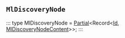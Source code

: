 ## `MlDiscoveryNode`
:::
type MlDiscoveryNode = [Partial](./Partial.md)<Record<[Id](./Id.md), [MlDiscoveryNodeContent](./MlDiscoveryNodeContent.md)>>;
:::
